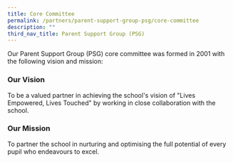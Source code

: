 ```yaml
---
title: Core Committee
permalink: /partners/parent-support-group-psg/core-committee
description: ""
third_nav_title: Parent Support Group (PSG)
---
```

Our Parent Support Group (PSG) core committee was formed in 2001 with the following vision and mission:

### Our Vision  
To be a valued partner in achieving the school's vision of "Lives Empowered, Lives Touched" by working in close collaboration with the school.

  

### Our Mission  
To partner the school in nurturing and optimising the full potential of every pupil who endeavours to excel.
